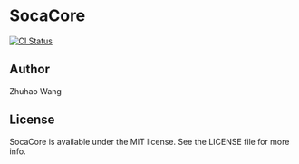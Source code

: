 # SocaCore

[![CI Status](http://img.shields.io/travis/zhuhaow/SocaCore.svg?style=flat)](https://travis-ci.org/zhuhaow/SocaCore)

## Author

Zhuhao Wang

## License

SocaCore is available under the MIT license. See the LICENSE file for more info.
